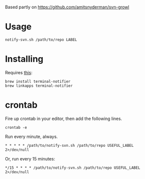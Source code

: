 Based partly on https://github.com/amitsnyderman/svn-growl

# Usage

    notify-svn.sh /path/to/repo LABEL

# Installing

Requires [this](https://github.com/alloy/terminal-notifier): 

    brew install terminal-notifier
    brew linkapps terminal-notifier


# crontab

Fire up crontab in your editor, then add the following lines.

    crontab -e

Run every minute, always.

    * * * * * /path/to/notify-svn.sh /path/to/repo USEFUL_LABEL 2>/dev/null

Or, run every 15 minutes:

    */15 * * * * /path/to/notify-svn.sh /path/to/repo USEFUL_LABEL 2>/dev/null

